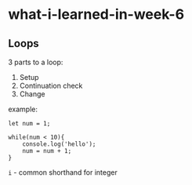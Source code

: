 # what-i-learned-in-week-6
## Loops

3 parts to a loop:
1. Setup
2. Continuation check
3. Change

example:
```
let num = 1;

while(num < 10){
    console.log('hello');
    num = num + 1;
}
```
`i` - common shorthand for integer